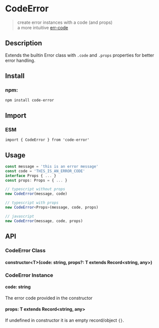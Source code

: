 # CodeError

> create error instances with a code (and props)<br/>
> a more intuitive [err-code](https://github.com/IndigoUnited/js-err-code)<br/>

## Description

Extends the builtin Error class with `.code` and `.props` properties for better error handling.

## Install

### npm:

`npm install code-error`

## Import

### ESM

`import { CodeError } from 'code-error'`

<!--
### CJS

`const CodeError = require('code-error')`
-->

## Usage

```ts
const message = 'this is an error message'
const code = 'THIS_IS_AN_ERROR_CODE'
interface Props { ... }
const props: Props = { ... }

// typescript without props
new CodeError(message, code)

// typescript with props
new CodeError<Props>(message, code, props)

// javascript
new CodeError(message, code, props)
```

## API

### CodeError Class

#### constructor\<T\>(code: string, props?: T extends Record<string, any>)

### CodeError Instance

#### code: string

The error code provided in the constructor

#### props: T extends Record<string, any>

If undefined in constructor it is an empty record/object `{}`.

